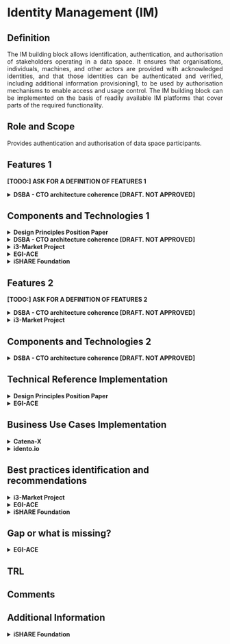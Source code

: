 # Identity Management (IM)

## Definition
<div align="justify">The IM building block allows identification, authentication, and authorisation of stakeholders operating in a data space. It ensures that organisations, individuals, machines, and other actors are provided with acknowledged identities, and that those identities can be authenticated and verified, including additional information provisioning1, to be used by authorisation mechanisms to enable access and usage control. The IM building block can be implemented on the basis of readily available IM platforms that cover parts of the required functionality.</div>

## Role and Scope
<div allign="justify">Provides authentication and authorisation of data space participants.</div>

## Features 1
**[TODO:] ASK FOR A DEFINITION OF FEATURES 1** 
<details>
  <summary><strong>DSBA - CTO architecture coherence [DRAFT. NOT APPROVED]</strong></summary>
  
- Identification
- Authentication
- Authorization policy description language
- Authorization framework	
</details>

## Components and Technologies 1
<details>
  <summary><strong>Design Principles Position Paper</strong></summary>
  
<div align="justify">Examples of open-source solutions are the KeyCloak infrastructure, the Apache Syncope IM platform52, the open-source IM platform of the Shibboleth Consortium53, or the FIWARE IM framework54. It would be particularly important to integrate the IM building block with the eID building block of the Connecting Europe Facility (CEF)55 supporting electronic identification of users across Europe.</div></br>

Creation of federated and trusted identities in data spaces can be supported by European regulations such as EIDAS.

</details>

<details>
  <summary><strong>DSBA - CTO architecture coherence [DRAFT. NOT APPROVED]</strong></summary>
  
  
  **[TODO:] ASK FOR A DEFINITION OF LEVELS**
  
#### Level 1: Participant (organization, trusted party)
- eIDAS
- X.509
- VC/VP (planned)
- OpeniD/OAuth2 + iSHARE Satellite (current)
- Verifiable Data Registry (planned)
- OAuth2
- Participant Information Service as extension to Meta Data Broker
- OpenID Connect
- DID
- XACML variant by iSHARE (current)
- TBD (planned)
- XACML (recommended)
- XACML
- PEP-PDP-PAP

#### Level 2: Container or application execution environment.
(e.g. Connector)
- X.509
- DAT signed DAPS to coexist with VC/VP (planned)
- DAT signed DAPS (Oauth2 based),to coexist with VC/VP (planned)
- IDS ODRL-based to be reconciled with TBD (planned)
- ODRL (For usage control)
- Evolution of IDS Connector
- ODRL based
- PEP-PDP-PIP-PAP

#### Level 3: Application context/Users (individuals)
- User + password (current)
- VC/VP (planned)
- OpenID/OAuth2 (current)
- Verifiable Data Registry (planned)
- XACML variant by iSHARE (current)
- TBD (planned)
- ODRL (For usage control, applications), user behavior can be implemented regarding use case and environment.
- XACML
- PEP-PDP-PAP

</details>

<details>
  <summary><strong>i3-Market Project</strong></summary>
  
User-centric Authentication.
- W3C Verifiable 
- Credentials Data Model 1.0
- W3C Decentralized Identifiers (DIDs) v1.0
  
</details>

<details>
  <summary><strong>EGI-ACE</strong></summary>
  
  - <a href="https://www.egi.eu/service/check-in/">EGI Check-in service</a> based on Keycloack for OIDC provider
</details>

<details>
  <summary><strong>iSHARE Foundation</strong></summary>
  
  - Identity providers are a key items to assure the trust, iSHARE utilises existing Identity providers and only sets requirements to identity providers to assure the same level of assurance or trust. Check out more information <a href="https://ishareworks.atlassian.net/wiki/spaces/IS/pages/70221987/Framework+and+roles">here</a>.

</details>

## Features 2
**[TODO:] ASK FOR A DEFINITION OF FEATURES 2** 
<details>
  <summary><strong>DSBA - CTO architecture coherence [DRAFT. NOT APPROVED]</strong></summary>
  
- Digital Identities and Authentication
- Digital Identities
- Authorization
- Identification & Authentication of Organisations, individuals, machines, etc.
- Authorization framework	

</details>
<details>
  <summary><strong>i3-Market Project</strong></summary>
  
- Authentication and Authorization
  - Policy management
  - Role management
- Secure Data Transfer and Anonymization
  - Data Encryption
  - Proxy
- Data Transfer Transparency
  - Data Transfer Management
  - Data Transfer Tracking
  - Data Transfer Monitor
- Data Management
  - Batch Data Transfer Management
  - Data Stream Management

![Level 2 structure - i3 Market](./images/IM_level2_i3_Market.png)
  
Go to the [source](http://open-source.i3-market.eu/technical-information/i3-market-architecture/) for more detailed information.
</details>
  
## Components and Technologies 2
<details>
  <summary><strong>DSBA - CTO architecture coherence [DRAFT. NOT APPROVED]</strong></summary>
  
#### Level 1: Participant (organization, trusted party)
- W3C
- Verifiable Credentials
- X.509
- PKI
- CA

#### Level 2: Participant Information Service
- JWT

#### Level 3: Application context/Users (individuals)
- Keyrock IDM, which supports SSO [OpenID Connect](https://openid.net/connect/)/[OAuth2](https://oauth.net/2/), 2-FactorAuth and LDAP federation (currently)
- DID/VC/VP integration into i4Trust architecture for BC assisted authorization (under design, [architecture](https://github.com/hesusruiz/PrivacyCredentials/blob/main/docs/architecture/privacy-architecture.md))

<img src="images/Identity_Management_Components2.png" width="640" align="center"> </br>
  
</details>

## Technical Reference Implementation
<details>
  <summary><strong>Design Principles Position Paper</strong></summary>
  
<div align="justify">A user within an organisation registered with a data space provides his/her log-in credentials to the IM module in order to gain access to the data of the data space in line with his/her role in the organisation.</div>
</details>

<details>
  <summary><strong>EGI-ACE</strong></summary>
  <div allign="justify"><a href="https://www.egi.eu/service/check-in/">EGI Check-in</a> is a proxy service that operates as a central hub to connect federated Identity Providers (IdPs) with EGI service providers. Check-in allows users to select their preferred IdP so that they can access and use EGI services in a uniform and easy way.</div>
</details>

## Business Use Cases Implementation
<details>
  <summary><strong>Catena-X</strong></summary>
<div align="justify">Based on sovereignty and standardization, Catena-X creates a network in which data exchange as well as the provision and use of value-added services is realized. Access to the network is centralized via the Catena-X Portal. With focus on usability, the portal integrates different Catena-X services on a suitable user interface.</div></br>
  
  
<div align="justify">Participants get access to different services and business applications. As a trusted network, the Catena-X Portal has the ability to solve daily challenges quickly and easily. Participants not only receive a transparent presentation of all offers and services, but also a resource-efficient connection to the value creation of the automotive industry.</div></br>
  
<div align="justify">The Catena-X portal will be implemented by means of a customer-friendly connection process and a central identity and user management system. On the other hand, a marketplace for applications and data as well as a developer hub will serve for the realization.</div></br>

More details about [Catena-X Portal](https://catena-x.net/en/angebote/portal).

</details>

<details>
  <summary><strong>idento.io</strong></summary>
<div align="justify">As a verified user with <a href="https://www.idento.one">idento.one</a>, you can manage your digital identity from anywhere and on any device. Your idento.one dashboard gives you an overview of the digital services you use, from online banking to your social networks. You decide which service can access your data, when and how.  You keep control of your data, only you can share them with whom you want to and when you want to.</div>
</details>
  
## Best practices identification and recommendations
<details>
  <summary><strong>i3-Market Project</strong></summary>
  
<div allign="justify">W3C Verifiable Credentials specification provides a standard way to express credentials on the Web being cryptographically secure, privacy respecting, and machine-verifiable.</div>
  
</details>

<details>
  <summary><strong>EGI-ACE</strong></summary>
  
  - Federation of Identity providers and proxy component. 
  - Combination of user attributes originating from various authoritative sources (IdPs and attribute provider services) and delivers them to the connected Service providers in a transparent way.
</details>


<details>
  <summary><strong>iSHARE Foundation</strong></summary>
  The EIDAS framework is at the same level of trust, hence EIDAS and iSHARE are connected, further reading <a href="https://ishareworks.atlassian.net/wiki/spaces/IS/pages/70221987/Framework+and+roles">here</a>.

</details>

## Gap or what is missing?
<details>
  <summary><strong>EGI-ACE</strong></summary>
  
  - Evolution towards SSI.
</details>

## TRL

## Comments

## Additional Information

<details>
  <summary><strong>iSHARE Foundation</strong></summary>
  
  - <a href="https://ishareworks.atlassian.net/wiki/spaces/IS/pages/70221987/Framework+and+roles">Framework and roles</a>.

</details>

